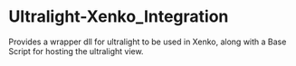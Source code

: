 # Ultralight-Xenko_Integration
Provides a wrapper dll for ultralight to be used in Xenko, along with a Base Script for hosting the ultralight view.
